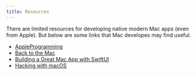 ```yaml
---
title: Resources
---
```


There are limited resources for developing native modern Mac apps (even from Apple). But below are some links that Mac developes may find useful.

- [AppleProgramming](https://www.youtube.com/AppleProgramming)
- [Back to the Mac](https://backtomac.org)
- [Building a Great Mac App with SwiftUI](https://developer.apple.com/documentation/swiftui/building_a_great_mac_app_with_swiftui)
- [Hacking with macOS](https://www.hackingwithswift.com/store/hacking-with-macos)
